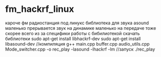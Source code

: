 # fm_hackrf_linux
кароче фм радиостанция под линукс библиотека для звука asound маленько прерывается звук на динамике маленько на передаче тоже скорее всего из за специфики работы с бибилиотекой
скачать библиотеки
sudo apt-get install libhackrf-dev
sudo apt-get install libasound-dev
//компиляция
g++ main.cpp buffer.cpp audio_utils.cpp  Mode_switcher.cpp -o rec_play -lasound -lhackrf -lm
//запуск 
./rec_play
